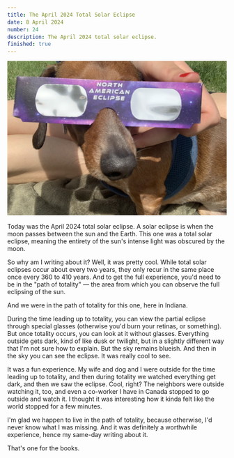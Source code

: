 ```yaml
---
title: The April 2024 Total Solar Eclipse
date: 8 April 2024
number: 24
description: The April 2024 total solar eclipse.
finished: true
---
```


![rigby](../assets/images/rigby-eclipse.jpg "rigby")

Today was the April 2024 total solar eclipse. A solar eclipse is when the moon passes between the sun and the Earth. This one was a total solar eclipse, meaning the entirety of the sun's intense light was obscured by the moon.

So why am I writing about it? Well, it was pretty cool. While total solar eclipses occur about every two years, they only recur in the same place once every 360 to 410 years. And to get the full experience, you'd need to be in the "path of totality" — the area from which you can observe the full eclipsing of the sun.

And we were in the path of totality for this one, here in Indiana.

 During the time leading up to totality, you can view the partial eclipse through special glasses (otherwise you'd burn your retinas, or something). But once totality occurs, you can look at it without glasses. Everything outside gets dark, kind of like dusk or twilight, but in a slightly different way that I'm not sure how to explain. But the sky remains blueish. And then in the sky you can see the eclipse. It was really cool to see.

It was a fun experience. My wife and dog and I were outside for the time leading up to totality, and then during totality we watched everything get dark, and then we saw the eclipse. Cool, right? The neighbors were outside watching it, too, and even a co-worker I have in Canada stopped to go outside and watch it. I thought it was interesting how it kinda felt like the world stopped for a few minutes.

I'm glad we happen to live in the path of totality, because otherwise, I'd never know what I was missing. And it was definitely a worthwhile experience, hence my same-day writing about it.

That's one for the books.
